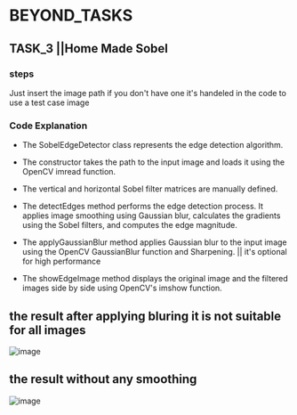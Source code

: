 # BEYOND_TASKS


## TASK_3 ||Home Made Sobel 
### **steps**

Just insert the image path if you don't have one it's handeled in the code to use a test case image 

### **Code Explanation**

- The SobelEdgeDetector class represents the edge detection algorithm.

- The constructor takes the path to the input image and loads it using the OpenCV imread function.

- The vertical and horizontal Sobel filter matrices are manually defined.

- The detectEdges method performs the edge detection process. It applies image smoothing using Gaussian blur, calculates the gradients using the Sobel filters, and computes the edge magnitude.

- The applyGaussianBlur method applies Gaussian blur to the input image using the OpenCV GaussianBlur function and Sharpening. || it's optional for high performance 

- The showEdgeImage method displays the original image and the filtered images side by side using OpenCV's imshow function.

## the result after applying bluring it is not suitable for all images 

![image](https://github.com/FatimaMHelmy/BEYOND/assets/84232181/1b673bb3-ee86-481e-96b2-fc4f0d710f48)

##  the result without any smoothing 

![image](https://github.com/FatimaMHelmy/BEYOND/assets/84232181/10793730-1732-4a35-8b6c-080bc2e08300)



